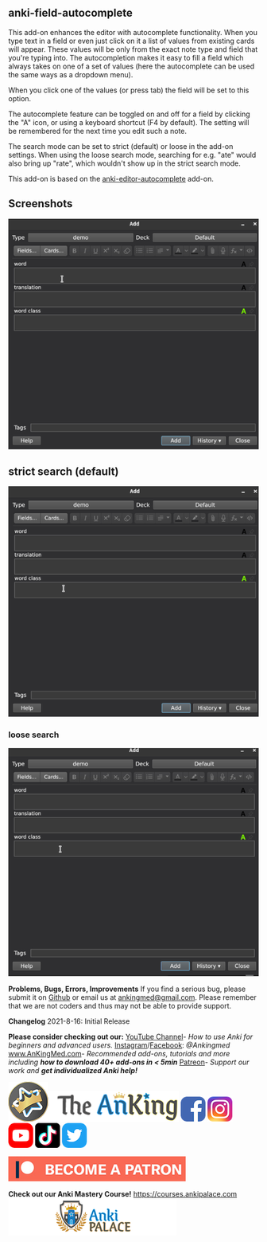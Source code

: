 ## anki-field-autocomplete
This add-on enhances the editor with autocomplete functionality. When you type text in a field or even just click on it a list of values from existing cards will appear. These values will be only from the exact note type and field that you're typing into. The autocompletion makes it easy to fill a field which always takes on one of a set of values (here the autocomplete can be used the same ways as a dropdown menu).

When you click one of the values (or press tab) the field will be set to this option.

The autocomplete feature can be toggled on and off for a field by clicking the "A" icon, or using a keyboard shortcut (F4 by default). The setting will be remembered for the next time you edit such a note.

The search mode can be set to strict (default) or loose in the add-on settings. When using the loose search mode, searching for e.g. "ate" would also bring up "rate", which wouldn't show up in the strict search mode.

This add-on is based on the [anki-editor-autocomplete](https://github.com/acecodes/anki-editor-autocomplete) add-on.

## Screenshots
![](screenshots/dropdown.gif)
## strict search (default)
![](screenshots/strict_search.gif)
### loose search
![](screenshots/loose_search.gif)

<b>Problems, Bugs, Errors, Improvements</b>
If you find a serious bug, please submit it on <a href="https://github.com/ankipalace/anki-field-autocomplete/issues" rel="nofollow">Github</a> or email us at ankingmed@gmail.com. Please remember that we are not coders and thus may not be able to provide support.

<b>Changelog</b>
2021-8-16: Initial Release


<b>Please consider checking out our:</b>
<a href="https://www.youtube.com/theanking/playlists" rel="nofollow">YouTube Channel</a>- <i>How to use Anki for beginners and advanced users.</i> 
<a href="https://www.instagram.com/ankingmed" rel="nofollow">Instagram</a>/<a href="https://www.facebook.com/ankingmed" rel="nofollow">Facebook</a>: <i>@Ankingmed</i>
<a href="https://www.ankingmed.com" rel="nofollow">www.AnKingMed.com</a>- <i>Recommended add-ons, tutorials and more including <b>how to download 40+ add-ons in &lt; 5min</b></i>
<a href="https://www.ankipalace.com/membership" rel="nofollow">Patreon</a>- <i>Support our work and <b>get individualized Anki help!</b></i>

<a href="https://www.ankingmed.com" rel="nofollow"><img src="https://raw.githubusercontent.com/AnKingMed/My-images/master/AnKing/AnKingSmall.png?raw=true"></a><a href="https://www.ankingmed.com" rel="nofollow"><img src="https://raw.githubusercontent.com/AnKingMed/My-images/master/AnKing/TheAnKing.png?raw=true"></a>
  <a href="https://www.facebook.com/ankingmed" rel="nofollow"><img src="https://raw.githubusercontent.com/AnKingMed/My-images/master/Social/FB.png?raw=true"></a>     <a href="https://www.instagram.com/ankingmed" rel="nofollow"><img src="https://raw.githubusercontent.com/AnKingMed/My-images/master/Social/Instagram.png?raw=true"></a>     <a href="https://www.youtube.com/theanking" rel="nofollow"><img src="https://raw.githubusercontent.com/AnKingMed/My-images/master/Social/YT.png?raw=true"></a>     <a href="https://www.tiktok.com/@ankingmed" rel="nofollow"><img src="https://raw.githubusercontent.com/AnKingMed/My-images/master/Social/TikTok.png?raw=true"></a>     <a href="https://www.twitter.com/ankingmed" rel="nofollow"><img src="https://raw.githubusercontent.com/AnKingMed/My-images/master/Social/Twitter.png?raw=true"></a>

<a href="https://www.ankipalace.com/membership" rel="nofollow"><img src="https://raw.githubusercontent.com/AnKingMed/My-images/master/AnKing/Patreon.jpg?raw=true"></a>

<b>      Check out our Anki Mastery Course!</b>
<a href="https://courses.ankipalace.com/?utm_source=anking_bg_add-on&amp;utm_medium=anki_add-on_page&amp;utm_campaign=mastery_course" rel="nofollow">          https://courses.ankipalace.com</a>
<a href="https://courses.ankipalace.com/?utm_source=anking_bg_add-on&amp;utm_medium=anki_add-on_page&amp;utm_campaign=mastery_course" rel="nofollow"><img src="https://raw.githubusercontent.com/AnKingMed/My-images/master/AnKing/AnkiPalace.png?raw=true"></a>
